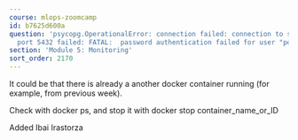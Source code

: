 ```yaml
---
course: mlops-zoomcamp
id: b7625d600a
question: 'psycopg.OperationalError: connection failed: connection to server at "127.0.0.1",
  port 5432 failed: FATAL:  password authentication failed for user "postgres"'
section: 'Module 5: Monitoring'
sort_order: 2170
---
```


It could be that there is already a another docker container running (for example, from previous week).

Check with docker ps, and stop it with docker stop container_name_or_ID

Added Ibai Irastorza

